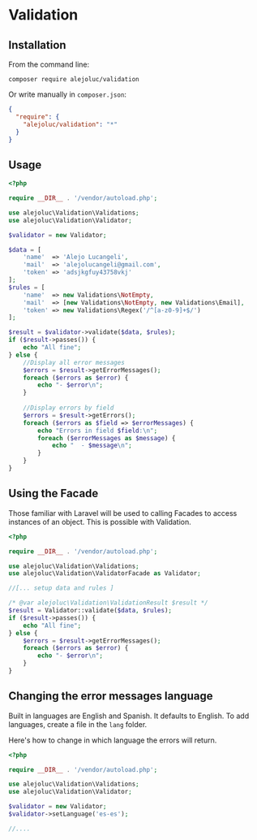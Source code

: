 # Validation

## Installation

From the command line:

`composer require alejoluc/validation`

Or write manually in `composer.json`:

```json
{
  "require": {
    "alejoluc/validation": "*"
  }
}
```

## Usage

```php
<?php

require __DIR__ . '/vendor/autoload.php';

use alejoluc\Validation\Validations;
use alejoluc\Validation\Validator;

$validator = new Validator;

$data = [
    'name'  => 'Alejo Lucangeli',
    'mail'  => 'alejolucangeli@gmail.com',
    'token' => 'adsjkgfuy43758vkj'
];
$rules = [
    'name'  => new Validations\NotEmpty,
    'mail'  => [new Validations\NotEmpty, new Validations\Email],
    'token' => new Validations\Regex('/^[a-z0-9]+$/')
];

$result = $validator->validate($data, $rules);
if ($result->passes()) {
    echo "All fine";
} else {
    //Display all error messages
    $errors = $result->getErrorMessages();
    foreach ($errors as $error) {
        echo "- $error\n";
    }
    
    //Display errors by field
    $errors = $result->getErrors();
    foreach ($errors as $field => $errorMessages) {
        echo "Errors in field $field:\n";
        foreach ($errorMessages as $message) {
            echo "  - $message\n";
        }
    }
}
```

## Using the Facade

Those familiar with Laravel will be used to calling Facades to access instances of an object. This is possible with Validation.

```php
<?php

require __DIR__ . '/vendor/autoload.php';

use alejoluc\Validation\Validations;
use alejoluc\Validation\ValidatorFacade as Validator;

//[... setup data and rules ]

/* @var alejoluc\Validation\ValidationResult $result */
$result = Validator::validate($data, $rules);
if ($result->passes()) {
    echo "All fine";
} else {
    $errors = $result->getErrorMessages();
    foreach ($errors as $error) {
        echo "- $error\n";
    }
}
```

## Changing the error messages language

Built in languages are English and Spanish. It defaults to English. To add languages, create a file in the `lang` folder.

Here's how to change in which language the errors will return. 

```php
<?php

require __DIR__ . '/vendor/autoload.php';

use alejoluc\Validation\Validations;
use alejoluc\Validation\Validator;

$validator = new Validator;
$validator->setLanguage('es-es');

//....

```